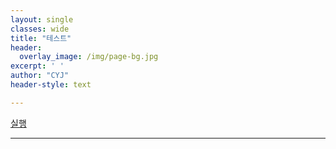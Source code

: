 ```yaml
--- 
layout: single
classes: wide
title: "테스트"
header:
  overlay_image: /img/page-bg.jpg
excerpt: ' '
author: "CYJ"
header-style: text

--- 
```

<a href="fmp://127.0.0.1:5900">실행</a>


---
